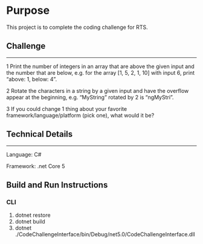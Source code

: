 # Purpose

This project is to complete the coding challenge for RTS.


## Challenge

---

1 Print the number of integers in an array that are above the given input and the number that are below, e.g. for the array [1, 5, 2, 1, 10] with input 6, print “above: 1, below: 4”.

2 Rotate the characters in a string by a given input and have the overflow appear at the beginning, e.g. “MyString” rotated by 2 is “ngMyStri”.

3 If you could change 1 thing about your favorite framework/language/platform (pick one), what would it be?

## Technical Details

---

Language: C#

Framework: .net Core 5

## Build and Run Instructions

### CLI

1. dotnet restore
2. dotnet build
3. dotnet ./CodeChallengeInterface/bin/Debug/net5.0/CodeChallengeInterface.dll




